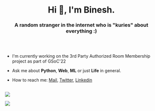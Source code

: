 <h1 align="center">Hi 👋, I'm Binesh.</h1> 
<h3 align="center">A random stranger in the internet who is "kuries" about everything :)</h3> <br></br>

- I'm currently working on the 3rd Party Authorized Room Membership project as part of GSoC'22

- Ask me about **Python**, **Web**, **ML** or just **Life** in general.

- How to reach me: <a href="mailto:bineshmunukurthi@gmail.org">Mail</a>, [Twitter](https://twitter.com/Bmunukur), [Linkedin](https://www.linkedin.com/in/binesh-munukurthi/)
<br></br>

<p>
  <img src = "https://github-readme-stats.vercel.app/api?username=kuries&show_icons=true&theme=github_dark&line_height=27&count_private=true&show_icons=true&include_all_commits=true">
</p>

<p>
  <img src = "https://github-readme-stats.vercel.app/api/top-langs/?username=kuries&hide=css,html,Javascript,EJS&theme=github_dark&line_height=27&&layout=compact">
</p>

<!--
**kuries/kuries** is a ✨ _special_ ✨ repository because its `README.md` (this file) appears on your GitHub profile.

Here are some ideas to get you started:

- 🔭 I’m currently working on ...
- 🌱 I’m currently learning ...
- 👯 I’m looking to collaborate on ...
- 🤔 I’m looking for help with ...
- 💬 Ask me about ...
- 📫 How to reach me: ...
- 😄 Pronouns: ...
- ⚡ Fun fact: ...
-->
